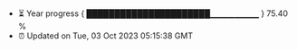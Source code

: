 - ⏳ Year progress { ██████████████████████▁▁▁▁▁▁▁▁ } 75.40 %
- ⏰ Updated on Tue, 03 Oct 2023 05:15:38 GMT


